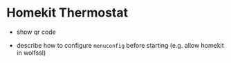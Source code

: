 # Homekit Thermostat



- show qr code

- describe how to configure `menuconfig` before starting (e.g. allow homekit in wolfssl)